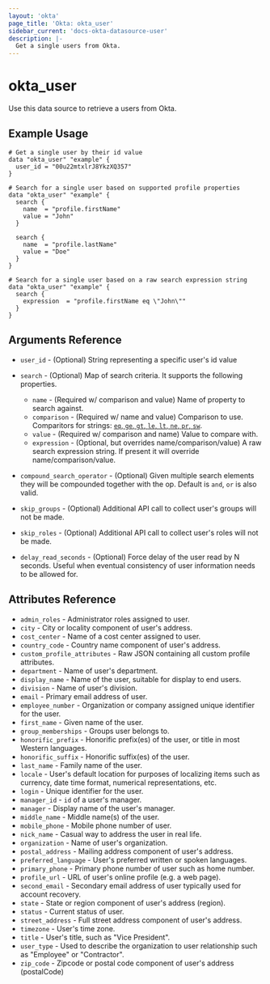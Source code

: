 ```yaml
---
layout: 'okta'
page_title: 'Okta: okta_user'
sidebar_current: 'docs-okta-datasource-user'
description: |-
  Get a single users from Okta.
---
```


# okta_user

Use this data source to retrieve a users from Okta.

## Example Usage

```hcl
# Get a single user by their id value
data "okta_user" "example" {
  user_id = "00u22mtxlrJ8YkzXQ357"
}

# Search for a single user based on supported profile properties
data "okta_user" "example" {
  search {
    name  = "profile.firstName"
    value = "John"
  }

  search {
    name  = "profile.lastName"
    value = "Doe"
  }
}

# Search for a single user based on a raw search expression string
data "okta_user" "example" {
  search {
    expression  = "profile.firstName eq \"John\""
  }
}
```

## Arguments Reference

- `user_id` - (Optional) String representing a specific user's id value

- `search` - (Optional) Map of search criteria. It supports the following properties.
  - `name` - (Required w/ comparison and value) Name of property to search against.
  - `comparison` - (Required w/ name and value) Comparison to use. Comparitors for strings: [`eq`, `ge`, `gt`, `le`, `lt`, `ne`, `pr`, `sw`](https://developer.okta.com/docs/reference/core-okta-api/#operators).
  - `value` - (Required w/ comparison and name) Value to compare with.
  - `expression` - (Optional, but overrides name/comparison/value) A raw search expression string. If present it will override name/comparison/value.
- `compound_search_operator` - (Optional) Given multiple search elements they will be compounded together with the op. Default is `and`, `or` is also valid.
- `skip_groups` - (Optional) Additional API call to collect user's groups will not be made.
- `skip_roles` - (Optional) Additional API call to collect user's roles will not be made.
- `delay_read_seconds` - (Optional) Force delay of the user read by N seconds. Useful when eventual consistency of user information needs to be allowed for.

## Attributes Reference

- `admin_roles` - Administrator roles assigned to user.
- `city` - City or locality component of user's address.
- `cost_center` - Name of a cost center assigned to user.
- `country_code` - Country name component of user's address.
- `custom_profile_attributes` - Raw JSON containing all custom profile attributes.
- `department` - Name of user's department.
- `display_name` - Name of the user, suitable for display to end users.
- `division` - Name of user's division.
- `email` - Primary email address of user.
- `employee_number` - Organization or company assigned unique identifier for the user.
- `first_name` - Given name of the user.
- `group_memberships` - Groups user belongs to.
- `honorific_prefix` - Honorific prefix(es) of the user, or title in most Western languages.
- `honorific_suffix` - Honorific suffix(es) of the user.
- `last_name` - Family name of the user.
- `locale` - User's default location for purposes of localizing items such as currency, date time format, numerical representations, etc.
- `login` - Unique identifier for the user.
- `manager_id` - `id` of a user's manager.
- `manager` - Display name of the user's manager.
- `middle_name` - Middle name(s) of the user.
- `mobile_phone` - Mobile phone number of user.
- `nick_name` - Casual way to address the user in real life.
- `organization` - Name of user's organization.
- `postal_address` - Mailing address component of user's address.
- `preferred_language` - User's preferred written or spoken languages.
- `primary_phone` - Primary phone number of user such as home number.
- `profile_url` - URL of user's online profile (e.g. a web page).
- `second_email` - Secondary email address of user typically used for account recovery.
- `state` - State or region component of user's address (region).
- `status` - Current status of user.
- `street_address` - Full street address component of user's address.
- `timezone` - User's time zone.
- `title` - User's title, such as "Vice President".
- `user_type` - Used to describe the organization to user relationship such as "Employee" or "Contractor".
- `zip_code` - Zipcode or postal code component of user's address (postalCode)
